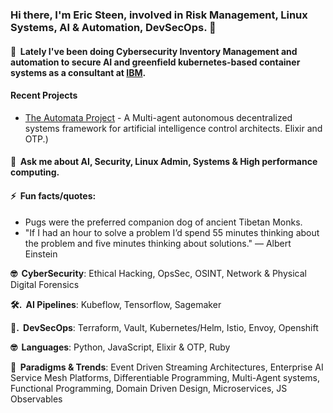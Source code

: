 <!-- ![](./particle-background.gif) -->
### Hi there, I'm Eric Steen, involved in Risk Management, Linux Systems, AI & Automation, DevSecOps. 👋

#### 👯  &nbsp;Lately I've been doing Cybersecurity Inventory Management and automation to secure AI and greenfield kubernetes-based  container systems as a consultant at <a href="https://www.ibm.com" target="_blank">IBM</a>.

#### Recent Projects
  - [The Automata Project](https://www.github.com/upstarter/automata) - A Multi-agent autonomous decentralized systems framework for artificial intelligence control architects. Elixir and OTP.)

[//]: # (#### 🤔  &nbsp;I'm currently seeking contributors on some some open source projects)

#### 💬  &nbsp;Ask me about AI, Security, Linux Admin, Systems & High performance computing.

#### ⚡  &nbsp;Fun facts/quotes:
  - Pugs were the preferred companion dog of ancient Tibetan Monks.
  - "If I had an hour to solve a problem I’d spend 55 minutes thinking about the problem and five minutes thinking about solutions." — Albert Einstein

<p><strong>🤓  &nbsp;CyberSecurity</strong>: Ethical Hacking, OpsSec, OSINT, Network & Physical Digital Forensics </p>
<p><strong>🛠. &nbsp;AI Pipelines</strong>: Kubeflow, Tensorflow, Sagemaker</p>
<p><strong>💽. &nbsp;DevSecOps</strong>: Terraform, Vault, Kubernetes/Helm, Istio, Envoy, Openshift</p>
<p><strong>🤓  &nbsp;Languages</strong>: Python, JavaScript, Elixir & OTP, Ruby </p>
<p><strong>🧐  &nbsp;Paradigms & Trends</strong>: Event Driven Streaming Architectures, Enterprise AI Service Mesh Platforms, Differentiable Programming, Multi-Agent systems, Functional Programming, Domain Driven Design, Microservices, JS Observables</p>
